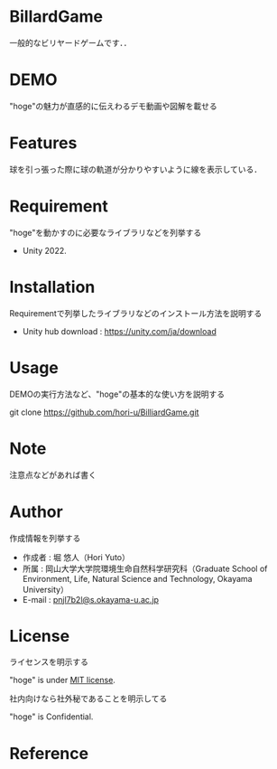 # BillardGame

一般的なビリヤードゲームです．．

# DEMO

"hoge"の魅力が直感的に伝えわるデモ動画や図解を載せる

# Features

球を引っ張った際に球の軌道が分かりやすいように線を表示している．

# Requirement

"hoge"を動かすのに必要なライブラリなどを列挙する

* Unity 2022.

# Installation

Requirementで列挙したライブラリなどのインストール方法を説明する

* Unity hub download : 
https://unity.com/ja/download



# Usage

DEMOの実行方法など、"hoge"の基本的な使い方を説明する

git clone https://github.com/hori-u/BilliardGame.git

# Note

注意点などがあれば書く

# Author

作成情報を列挙する

* 作成者 : 堀 悠人（Hori Yuto）
* 所属 : 岡山大学大学院環境生命自然科学研究科（Graduate School of Environment, Life, Natural Science and Technology, Okayama University）
* E-mail : pnjl7b2l@s.okayama-u.ac.jp

# License
ライセンスを明示する

"hoge" is under [MIT license](https://en.wikipedia.org/wiki/MIT_License).

社内向けなら社外秘であることを明示してる

"hoge" is Confidential.

# Reference

